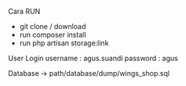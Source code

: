 Cara RUN
- git clone / download
- run composer install
- run php artisan storage:link

User Login
username : agus.suandi
password : agus

Database -> path/database/dump/wings_shop.sql
